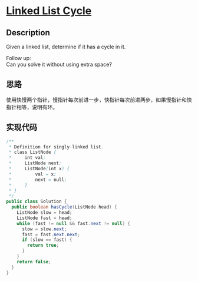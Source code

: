 # [Linked List Cycle][title]

## Description

Given a linked list, determine if it has a cycle in it.

Follow up:  
Can you solve it without using extra space?

## 思路

使用快慢两个指针，慢指针每次前进一步，快指针每次前进两步，如果慢指针和快指针相等，说明有环。


## 实现代码

```java
/**
 * Definition for singly-linked list.
 * class ListNode {
 *     int val;
 *     ListNode next;
 *     ListNode(int x) {
 *         val = x;
 *         next = null;
 *     }
 * }
 */
public class Solution {
  public boolean hasCycle(ListNode head) {
    ListNode slow = head;
    ListNode fast = head;
    while (fast != null && fast.next != null) {
      slow = slow.next;
      fast = fast.next.next;
      if (slow == fast) {
        return true;
      }
    }
    return false;
  }
}
```

[title]: https://leetcode.com/problems/linked-list-cycle


